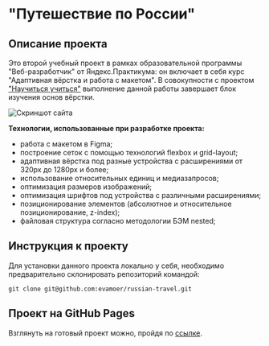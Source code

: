 # "Путешествие по России"

## Описание проекта 

Это второй учебный проект в рамках образовательной программы "Веб-разработчик" от Яндекс.Практикума: он включает в себя курс "Адаптивная вёрстка и работа с макетом". В совокупности с проектом ["Научиться учиться"](https://github.com/evamoer/how-to-learn) выполнение данной работы завершает блок изучения основ вёрстки.

![Скриншот сайта](https://i.ibb.co/tX0W695/russiantravel.png)

**Технологии, использованные при разработке проекта:**
* работа с макетом в Figma;
* построение сеток с помощью технологий flexbox и grid-layout;
* адаптивная вёрстка под разные устройства с расширениями от 320px до 1280px и более;
* использование относительных единиц и медиазапросов;
* оптимизация размеров изображений;
* оптимизация шрифтов под устройства с различными расширениями;
* позиционирование элементов (абсолютное и относительное позиционирование, z-index);
* файловая структура согласно методологии БЭМ nested;

## Инструкция к проекту


Для установки данного проекта локально у себя, необходимо предварительно склонировать репозиторий командой:

    git clone git@github.com:evamoer/russian-travel.git

## Проект на GitHub Pages

Взглянуть на готовый проект можно, пройдя по [ссылке](https://evamoer.github.io/russian-travel/index.html). 


